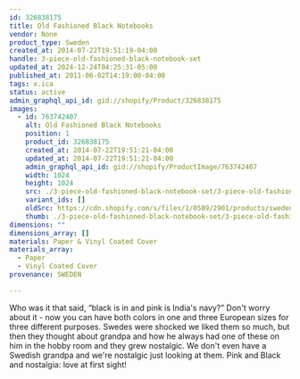 ```yaml
---
id: 326838175
title: Old Fashioned Black Notebooks
vendor: None
product_type: Sweden
created_at: 2014-07-22T19:51:19-04:00
handle: 3-piece-old-fashioned-black-notebook-set
updated_at: 2024-12-24T04:25:31-05:00
published_at: 2011-06-02T14:19:00-04:00
tags: x.ica
status: active
admin_graphql_api_id: gid://shopify/Product/326838175
images:
  - id: 763742407
    alt: Old Fashioned Black Notebooks
    position: 1
    product_id: 326838175
    created_at: 2014-07-22T19:51:21-04:00
    updated_at: 2014-07-22T19:51:21-04:00
    admin_graphql_api_id: gid://shopify/ProductImage/763742407
    width: 1024
    height: 1024
    src: ./3-piece-old-fashioned-black-notebook-set/3-piece-old-fashioned-black-notebook-set__0.jpg
    variant_ids: []
    oldSrc: https://cdn.shopify.com/s/files/1/0589/2901/products/sweden13.jpeg?v=1406073081
    thumb: ./3-piece-old-fashioned-black-notebook-set/3-piece-old-fashioned-black-notebook-set__0-thumb.jpg
dimensions: ""
dimensions_array: []
materials: Paper & Vinyl Coated Cover
materials_array:
  - Paper
  - Vinyl Coated Cover
provenance: SWEDEN

---
```


Who was it that said, “black is in and pink is India's navy?” Don't worry about it \- now you can have both colors in one and three European sizes for three different purposes. Swedes were shocked we liked them so much, but then they thought about grandpa and how he always had one of these on him in the hobby room and they grew nostalgic. We don't even have a Swedish grandpa and we're nostalgic just looking at them. Pink and Black and nostalgia: love at first sight!